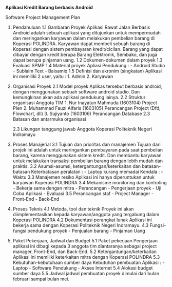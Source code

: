 **Aplikasi Kredit Barang berbasis Android**

Software Project Management Plan
1. Pendahuluan
	1.1 Gambaran Proyek
		Aplikasi Rawat Jalan Berbasis Android adalah sebuah aplikasi yang ditujunkan untuk mempermudah dan meringankan karyawan dalam melakukan pembelian barang di Koperasi POLINDRA. Karyawan dapat membeli sebuah barang di Koperasi dengan sistem pembayaran kredit/cicilan. Barang yang dapat dibayar dengan kredit berupa Barang Elektronik, Sembako, dan juga dapat berupa pinjaman uang.
	1.2 Dokumen-dokumen dalam proyek
	1.3 Evaluasi SPMP
	1.4 Material proyek
		 Apliasi Pendukung :
		- Android Studio
		- Sublaim Text
		- Balsamiq
	1.5 Definisi dan akronim (singkatan)
		 Aplikasi ini memiliki 2 user, yaitu : 
		1. Admin
		2. Karyawan

2. Organisasi Proyek
	2.1 Model proyek
		Aplikas tersebut berbasis android, dengan menggunakan sebuah software android studio. Dan kemungkinan akan ada aplikasi pendukung lainya. 
	2.2 Struktur organisasi
		Anggota TIM
		1. Nur Inayatun Mahmuda	(1603104) Project Plen
		2. Muhammad Fauzi Alfaris	(1603105) Perancangan Project (Dfd, Flowchart, dll)
		3. Sujiyanto			(1603106) Perancangan Database
	2.3 Batasan dan antarmuka organisasi

	2.3 Likungan tanggung jawab
		Anggota Koperasi Politeknik Negeri Indramayu 
3. Proses Manajerial
	3.1 Tujuan dan prioritas dan manajemen
		Tujuan dari projek ini adalah untuk meringankan pembayaran pada saat pembelian barang, karena menggunakan sistem kredit.
                 	      Dan membantu karyawan untuk melakukan transaksi pembelian barang dengan lebih mudah dan praktis.
	3.2 Asumsi-asumsi, ketergantungan/keterkaitan dan batasan-batasan
		Keterbatasan peralatan :
		- Laptop kurang memadai
		Kendala :
		- Waktu
	3.3 Manajemen resiko
		Aplikasi ini hanya diperuntukan untuk karyawan Koperasi POLINDRA
	3.4 Mekanisme monitoring dan kontroling
		- Bekerja sama dengan mitra
		- Perancangan 
		- Pengerjaan proyek
		- Uji Coba Aplikasi
		- Evaluasi
	3.5 Perancangan staf
		- Project Manager
		- Front-End
		- Back-End
4. Proses Teknis
	4.1 Metoda, tool dan teknik
		Proyek ini akan diimplementasikan kepada karyawan/anggota yang tergabung dalam Koperasi POLINDRA
	4.2 Dokumentasi perangkat lunak
		Aplikasi ini bekerja sama dengan Koperasi Politeknik Negeri Indramayu.
	4.3 Fungsi-fungsi pendukung proyek
		- Penjualan barang
		- Pinjaman Uang

5. Paket Pekerjaan, Jadwal dan Budget
	5.1 Paket pekerjaan
		Pengerjaan aplikasi ini dibagi kepada 3 anggota tim diantaranya sebagai project manager, Front-End, dan Back-End.
	5.2 Ketergantungan/keterkaitan
		Aplikasi ini memiliki keterkaitan mitra dengan Koperasi POLINDRA
	5.3 Kebutuhan-kebutuhaan sumber daya
		Kebutuhan pembuatan Aplikasi :
		- Laptop
		- Software Pendukung
		- Akses Internet
	5.4 Alokasi budget sumber daya
	5.5 Jadwal
		jadwal pembuatan proyek dimulai dari bulan februari sampai bulan mei.

